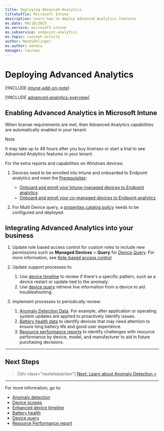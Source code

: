 ```yaml
---
title: Deploying Advanced Analytics
titleSuffix: Microsoft Intune
description: Learn how to deploy Advanced Analytics features
ms.date: 09/10/2025
ms.service: microsoft-intune
ms.subservice: endpoint-analytics
ms.topic: concept-article
author: MandiOhlinger
ms.author: mandia
manager: laurawi
---
```


# Deploying Advanced Analytics

[!INCLUDE [intune-add-on-note](../intune-service/includes/intune-add-on-note.md)]

[!INCLUDE [advanced-analytics-overview](includes/advanced-analytics-overview.md)]

## Enabling Advanced Analytics in Microsoft Intune

When license requirements are met, then Advanced Analytics capabilities are automatically enabled in your tenant.

> [!NOTE]
> It may take up to 48 hours after you buy licenses or start a trial to see Advanced Analytics features in your tenant.

For the extra reports and capabilities on Windows devices:

1. Devices need to be enrolled into Intune and onboarded to Endpoint analytics and meet the [Prerequisites](advanced-analytics-plan.md#prerequisites):

    - [Onboard and enroll your Intune-managed devices to Endpoint analytics](enroll-intune.md)
    - [Onboard and enroll your co-managed devices to Endpoint analytics](enroll-configmgr.md)

1. For Multi Device query, a [properties catalog policy](/intune/intune-service/configuration/properties-catalog) needs to be configured and deployed.

## Integrating Advanced Analytics into your business

1. Update role based access control for custom roles to include new permissions such as **Managed Devices** > **Query** for [Device Query](device-query.md). For more information, see [Role-based access control](../intune-service/fundamentals/role-based-access-control.md)
1. Update support processes to:
    1. Use [device timeline](enhanced-device-timeline.md) to review if there's a specific pattern, such as a device restart or update tied to the anomaly.
    1. Use [device query](device-query.md) retrieve live information from a device to aid troubleshooting.

1. Implement processes to periodically review:
    1. [Anomaly Detection Data](anomaly-detection.md). For example, after application or operating system updates are applied to proactively identify issues.
    1. [Battery health data](battery-health.md) to identify devices that may need attention to ensure long battery life and good user experience.
    1. [Resource performance reports](resource-performance-report.md) to identify challenges with resource performance by device, model, and manufacturer to aid in future purchasing decisions.

---

## Next Steps

> [!div class="nextstepaction"]
> [Next: Learn about Anomaly Detection >](anomaly-detection.md)

---

For more information, go to:

- [Anomaly detection](anomaly-detection.md)
- [Device scopes](device-scopes.md)
- [Enhanced device timeline](enhanced-device-timeline.md)
- [Battery health](battery-health.md)
- [Device query](device-query.md)
- [Resource Performance report](resource-performance-report.md)
